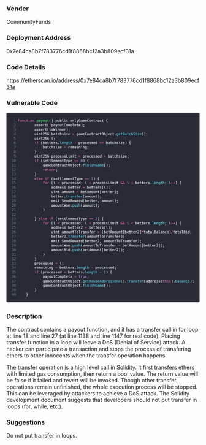 ### Vender

CommunityFunds

### Deployment Address

0x7e84ca8b7f783776cd1f8868bc12a3b809ecf31a

### Code Details

<https://etherscan.io/address/0x7e84ca8b7f783776cd1f8868bc12a3b809ecf31a>

### Vulnerable Code

![carbon2](./pic/carbon2.png)

### Description

The contract contains a payout function, and it has a transfer call in for loop at line 18  and line 27 (at line 1138 and line 1147 for real code). Placing transfer function in a loop will leave a DoS (Denial of Service) attack. A hacker can participate a transaction and stops the process of transfering ethers to other innocents when the transfer operation happens.

The transfer operation is a high level call in Solidity. It first transfers ethers with limited gas consumption, then return a bool value. The return value will be false if it failed and revert will be invoked. Though other transfer operations remain unfinished, the whole execution process will be stopped. This can be leveraged by attackers to achieve a DoS attack. The Solidity development document suggests that developers should not put transfer in loops (for, while, etc.).

### Suggestions

Do not put transfer in loops.
